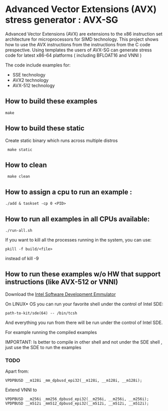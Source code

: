 # Advanced Vector Extensions (AVX) stress generator : AVX-SG


Advanced Vector Extensions (AVX) are extensions to the x86 instruction set architecture for microprocessors for SIMD technology. This project shows how to use the AVX instructions from the instructions from the C code prespective. Using templates the users of AVX-SG can generate stress code for latest x86-64 platforms ( including BFLOAT16 and VNNI ) 

The code include examples for: 
  * SSE technology
  * AVX2 technology
  * AVX-512 technology

## How to build these examples

``` make ```

## How to build these static

Create static binary which runs across multiple distros

``` make static```

## How to clean

``` make clean```

## How to assign a cpu to run an example : 

``` ./add & taskset -cp 0 <PID> ```

## How to run all examples in all CPUs available:

``` ./run-all.sh ```

If you want to kill all the processes running in the system, you can use: 

``` pkill -f build/<file> ```

instead of kill -9 <PID>
 
 ## How to run these examples w/o HW that support instructions (like AVX-512 or VNNI)
 
 Download the [Intel Software Development Emmulator](https://software.intel.com/en-us/articles/intel-software-development-emulator)
 
On LINUX* OS you can run your favorite shell under the control of Intel SDE:

``` path-to-kit/sde(64) -- /bin/tcsh ```

And everything you run from there will be run under the control of Intel SDE.

For example running the compiled examples 

IMPORTANT: Is better to compile in other shell and not under the SDE shell , just use the SDE to run the examples

### TODO

Apart from: 
``` 
VPDPBUSD __m128i _mm_dpbusd_epi32(__m128i, __m128i, __m128i);
``` 

Extend VNNI to 

``` 
VPDPBUSD __m256i _mm256_dpbusd_epi32(__m256i, __m256i, __m256i);
VPDPBUSD __m512i _mm512_dpbusd_epi32(__m512i, __m512i, __m512i);
``` 
